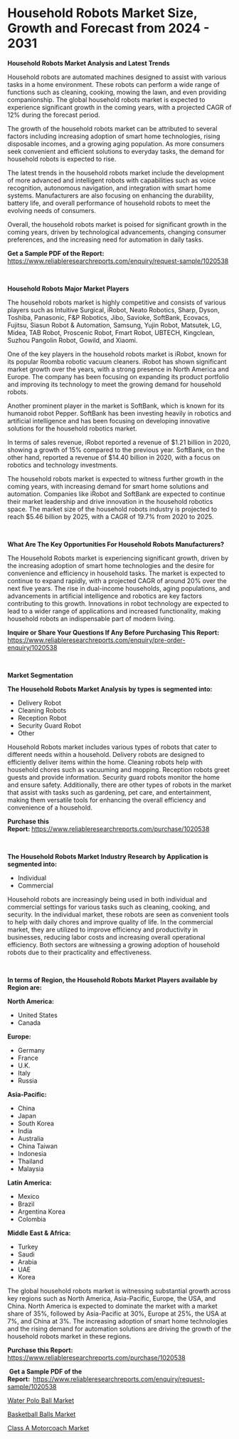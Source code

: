 <p><h1>Household Robots Market Size, Growth and Forecast from 2024 - 2031</h1></p><p><strong>Household Robots Market Analysis and Latest Trends</strong></p>
<p><p>Household robots are automated machines designed to assist with various tasks in a home environment. These robots can perform a wide range of functions such as cleaning, cooking, mowing the lawn, and even providing companionship. The global household robots market is expected to experience significant growth in the coming years, with a projected CAGR of 12% during the forecast period.</p><p>The growth of the household robots market can be attributed to several factors including increasing adoption of smart home technologies, rising disposable incomes, and a growing aging population. As more consumers seek convenient and efficient solutions to everyday tasks, the demand for household robots is expected to rise.</p><p>The latest trends in the household robots market include the development of more advanced and intelligent robots with capabilities such as voice recognition, autonomous navigation, and integration with smart home systems. Manufacturers are also focusing on enhancing the durability, battery life, and overall performance of household robots to meet the evolving needs of consumers.</p><p>Overall, the household robots market is poised for significant growth in the coming years, driven by technological advancements, changing consumer preferences, and the increasing need for automation in daily tasks.</p></p>
<p><strong>Get a Sample PDF of the Report:&nbsp;</strong> <a href="https://www.reliableresearchreports.com/enquiry/request-sample/1020538">https://www.reliableresearchreports.com/enquiry/request-sample/1020538</a></p>
<p>&nbsp;</p>
<p><strong>Household Robots Major Market Players</strong></p>
<p><p>The household robots market is highly competitive and consists of various players such as Intuitive Surgical, iRobot, Neato Robotics, Sharp, Dyson, Toshiba, Panasonic, F&P Robotics, Jibo, Savioke, SoftBank, Ecovacs, Fujitsu, Siasun Robot & Automation, Samsung, Yujin Robot, Matsutek, LG, Midea, TAB Robot, Proscenic Robot, Fmart Robot, UBTECH, Kingclean, Suzhou Pangolin Robot, Gowild, and Xiaomi.</p><p>One of the key players in the household robots market is iRobot, known for its popular Roomba robotic vacuum cleaners. iRobot has shown significant market growth over the years, with a strong presence in North America and Europe. The company has been focusing on expanding its product portfolio and improving its technology to meet the growing demand for household robots.</p><p>Another prominent player in the market is SoftBank, which is known for its humanoid robot Pepper. SoftBank has been investing heavily in robotics and artificial intelligence and has been focusing on developing innovative solutions for the household robotics market.</p><p>In terms of sales revenue, iRobot reported a revenue of $1.21 billion in 2020, showing a growth of 15% compared to the previous year. SoftBank, on the other hand, reported a revenue of $14.40 billion in 2020, with a focus on robotics and technology investments.</p><p>The household robots market is expected to witness further growth in the coming years, with increasing demand for smart home solutions and automation. Companies like iRobot and SoftBank are expected to continue their market leadership and drive innovation in the household robotics space. The market size of the household robots industry is projected to reach $5.46 billion by 2025, with a CAGR of 19.7% from 2020 to 2025.</p></p>
<p>&nbsp;</p>
<p><strong>What Are The Key Opportunities For Household Robots Manufacturers?</strong></p>
<p><p>The Household Robots market is experiencing significant growth, driven by the increasing adoption of smart home technologies and the desire for convenience and efficiency in household tasks. The market is expected to continue to expand rapidly, with a projected CAGR of around 20% over the next five years. The rise in dual-income households, aging populations, and advancements in artificial intelligence and robotics are key factors contributing to this growth. Innovations in robot technology are expected to lead to a wider range of applications and increased functionality, making household robots an indispensable part of modern living.</p></p>
<p><strong>Inquire or Share Your Questions If Any Before Purchasing This Report:</strong> <a href="https://www.reliableresearchreports.com/enquiry/pre-order-enquiry/1020538">https://www.reliableresearchreports.com/enquiry/pre-order-enquiry/1020538</a></p>
<p>&nbsp;</p>
<p><strong>Market Segmentation</strong></p>
<p><strong>The Household Robots Market Analysis by types is segmented into:</strong></p>
<p><ul><li>Delivery Robot</li><li>Cleaning Robots</li><li>Reception Robot</li><li>Security Guard Robot</li><li>Other</li></ul></p>
<p><p>Household Robots market includes various types of robots that cater to different needs within a household. Delivery robots are designed to efficiently deliver items within the home. Cleaning robots help with household chores such as vacuuming and mopping. Reception robots greet guests and provide information. Security guard robots monitor the home and ensure safety. Additionally, there are other types of robots in the market that assist with tasks such as gardening, pet care, and entertainment, making them versatile tools for enhancing the overall efficiency and convenience of a household.</p></p>
<p><strong>Purchase this Report:&nbsp;</strong><a href="https://www.reliableresearchreports.com/purchase/1020538">https://www.reliableresearchreports.com/purchase/1020538</a></p>
<p>&nbsp;</p>
<p><strong>The Household Robots Market Industry Research by Application is segmented into:</strong></p>
<p><ul><li>Individual</li><li>Commercial</li></ul></p>
<p><p>Household robots are increasingly being used in both individual and commercial settings for various tasks such as cleaning, cooking, and security. In the individual market, these robots are seen as convenient tools to help with daily chores and improve quality of life. In the commercial market, they are utilized to improve efficiency and productivity in businesses, reducing labor costs and increasing overall operational efficiency. Both sectors are witnessing a growing adoption of household robots due to their practicality and effectiveness.</p></p>
<p>&nbsp;</p>
<p><strong>In terms of Region, the Household Robots Market Players available by Region are:</strong></p>
<p>
    <p> <strong> North America: </strong>
        <ul>
            <li>United States</li>
            <li>Canada</li>
        </ul>
        </p> 
    <p> <strong> Europe: </strong>
        <ul>
            <li>Germany</li>
            <li>France</li>
            <li>U.K.</li>
            <li>Italy</li>
            <li>Russia</li>
        </ul>
        </p> 
    <p> <strong> Asia-Pacific: </strong>
        <ul>
            <li>China</li>
            <li>Japan</li>
            <li>South Korea</li>
            <li>India</li>
            <li>Australia</li>
            <li>China Taiwan</li>
            <li>Indonesia</li>
            <li>Thailand</li>
            <li>Malaysia</li>
        </ul>
        </p> 
    <p> <strong> Latin America: </strong>
        <ul>
            <li>Mexico</li>
            <li>Brazil</li>
            <li>Argentina Korea</li>
            <li>Colombia</li>
        </ul>
        </p> 
    <p> <strong> Middle East & Africa: </strong>
        <ul>
            <li>Turkey</li>
            <li>Saudi</li>
            <li>Arabia</li>
            <li>UAE</li>
            <li>Korea</li>
        </ul>
    </p>
    </p>
<p><p>The global household robots market is witnessing substantial growth across key regions such as North America, Asia-Pacific, Europe, the USA, and China. North America is expected to dominate the market with a market share of 35%, followed by Asia-Pacific at 30%, Europe at 25%, the USA at 7%, and China at 3%. The increasing adoption of smart home technologies and the rising demand for automation solutions are driving the growth of the household robots market in these regions.</p></p>
<p><strong>Purchase this Report: </strong><a href="https://www.reliableresearchreports.com/purchase/1020538">https://www.reliableresearchreports.com/purchase/1020538</a></p>
<p>&nbsp;<strong>Get a Sample PDF of the Report:&nbsp;&nbsp;</strong><a href="https://www.reliableresearchreports.com/enquiry/request-sample/1020538">https://www.reliableresearchreports.com/enquiry/request-sample/1020538</a></p>
<p><strong></strong></p>
<p><p><a href="https://github.com/kufem1/Market-Research-Report-List-1/blob/main/water-polo-ball-market.md">Water Polo Ball Market</a></p><p><a href="https://github.com/singletonthaxterkelliehr2df/Market-Research-Report-List-1/blob/main/basketball-balls-market.md">Basketball Balls Market</a></p><p><a href="https://gentle-editor-9db.notion.site/Class-A-Motorcoach-Market-Analysis-and-Market-Size-Global-Industry-Overview-Market-Segmentation-an-e0a545e09200411588f113d6d5e4620c">Class A Motorcoach Market</a></p></p>